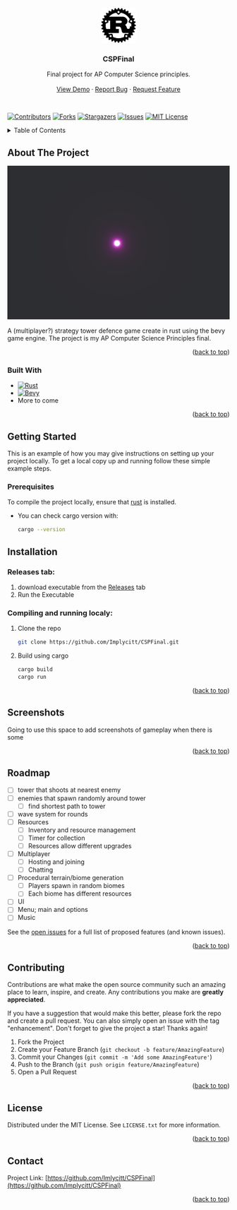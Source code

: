 <br />
<div align="center">
  <a href="https://github.com/Implycitt/CSPFinal">
    <img src="assets/github/rustimage.png" alt="Logo" width="80" height="80">
  </a>

<h3 align="center">CSPFinal</h3>

  <p align="center">
    Final project for AP Computer Science principles.
    <br />
    <br />
    <a href="https://github.com/Implycitt/CSPFinal">View Demo</a>
    ·
    <a href="https://github.com/Implycitt/CSPFinal/issues">Report Bug</a>
    ·
    <a href="https://github.com/Implycitt/CSPFinal/issues">Request Feature</a>
  </p>
</div>

<br />

[![Contributors][contributors-shield]][contributors-url]
[![Forks][forks-shield]][forks-url]
[![Stargazers][stars-shield]][stars-url]
[![Issues][issues-shield]][issues-url]
[![MIT License][license-shield]][license-url]

<!-- TABLE OF CONTENTS -->
<details>
  <summary>Table of Contents</summary>
  <ol>
    <li>
      <a href="#about-the-project">About The Project</a>
      <ul>
        <li><a href="#built-with">Built With</a></li>
      </ul>
    </li>
    <li>
      <a href="#getting-started">Getting Started</a>
      <ul>
        <li><a href="#prerequisites">Prerequisites</a></li>
        <li><a href="#installation">Installation</a></li>
      </ul>
    </li>
    <li><a href="#Screenshots">Screenshots</a></li>
    <li><a href="#roadmap">Roadmap</a></li>
    <li><a href="#contributing">Contributing</a></li>
    <li><a href="#license">License</a></li>
    <li><a href="#contact">Contact</a></li>
  </ol>
</details>


<!-- ABOUT THE PROJECT -->
## About The Project

![Product Name Screen Shot][product-screenshot]

A (multiplayer?) strategy tower defence game create in rust using the bevy game engine. The project is my AP Computer Science Principles final.

<p align="right">(<a href="#readme-top">back to top</a>)</p>



### Built With

* [![Rust]][rust-url]
* [![Bevy]][bevy-url]
* More to come

<p align="right">(<a href="#readme-top">back to top</a>)</p>



<!-- GETTING STARTED -->
## Getting Started

This is an example of how you may give instructions on setting up your project locally.
To get a local copy up and running follow these simple example steps.

### Prerequisites

To compile the project locally, ensure that [rust](https://www.rust-lang.org/tools/install) is installed.
* You can check cargo version with:  
  ```sh
  cargo --version
  ```

## Installation

### Releases tab:

1. download executable from the [Releases](https://github.com/Implycitt/CSPFinal/releases) tab
2. Run the Executable

### Compiling and running localy:
1. Clone the repo
   ```sh
   git clone https://github.com/Implycitt/CSPFinal.git
   ```
2. Build using cargo
   ```sh
   cargo build
   cargo run
   ```
<p align="right">(<a href="#readme-top">back to top</a>)</p>


<!-- SCREENSHOTS -->
## Screenshots

Going to use this space to add screenshots of gameplay when there is some

<p align="right">(<a href="#readme-top">back to top</a>)</p>



<!-- ROADMAP -->
## Roadmap

- [ ] tower that shoots at nearest enemy
- [ ] enemies that spawn randomly around tower
    - [ ] find shortest path to tower
- [ ] wave system for rounds
- [ ] Resources
    - [ ] Inventory and resource management
    - [ ] Timer for collection
    - [ ] Resources allow different upgrades
- [ ] Multiplayer
    - [ ] Hosting and joining
    - [ ] Chatting
- [ ] Procedural terrain/biome generation
    - [ ] Players spawn in random biomes
    - [ ] Each biome has different resources
- [ ] UI 
- [ ] Menu; main and options
- [ ] Music

See the [open issues](https://github.com/Implycitt/CSPFinal/issues) for a full list of proposed features (and known issues).

<p align="right">(<a href="#readme-top">back to top</a>)</p>



<!-- CONTRIBUTING -->
## Contributing

Contributions are what make the open source community such an amazing place to learn, inspire, and create. Any contributions you make are **greatly appreciated**.

If you have a suggestion that would make this better, please fork the repo and create a pull request. You can also simply open an issue with the tag "enhancement".
Don't forget to give the project a star! Thanks again!

1. Fork the Project
2. Create your Feature Branch (`git checkout -b feature/AmazingFeature`)
3. Commit your Changes (`git commit -m 'Add some AmazingFeature'`)
4. Push to the Branch (`git push origin feature/AmazingFeature`)
5. Open a Pull Request

<p align="right">(<a href="#readme-top">back to top</a>)</p>


<!-- LICENSE -->
## License

Distributed under the MIT License. See `LICENSE.txt` for more information.

<p align="right">(<a href="#readme-top">back to top</a>)</p>


<!-- CONTACT -->
## Contact

Project Link: [https://github.com/Imlycitt/CSPFinal](https://github.com/Implycitt/CSPFinal)

<p align="right">(<a href="#readme-top">back to top</a>)</p>


<!-- MARKDOWN LINKS & IMAGES -->
<!-- https://www.markdownguide.org/basic-syntax/#reference-style-links -->
[contributors-shield]: https://img.shields.io/github/contributors/Implycitt/CSPFinal.svg?style=for-the-badge
[contributors-url]: https://github.com/Implycitt/CSPFinal/graphs/contributors
[forks-shield]: https://img.shields.io/github/forks/Implycitt/CSPFinal.svg?style=for-the-badge
[forks-url]: https://github.com/Implycitt/CSPFinal/network/members
[stars-shield]: https://img.shields.io/github/stars/Implycitt/CSPFinal.svg?style=for-the-badge
[stars-url]: https://github.com/Implycitt/CSPFinal/stargazers
[issues-shield]: https://img.shields.io/github/issues/Implycitt/CSPFinal.svg?style=for-the-badge
[issues-url]: https://github.com/Implycitt/CSPFinal/issues
[license-shield]: https://img.shields.io/github/license/Implycitt/CSPFinal.svg?style=for-the-badge
[license-url]: https://github.com/Implycitt/CSPFinal/blob/master/LICENSE.txt
[product-screenshot]: assets/github/FirstBuild.png
[Rust]: https://img.shields.io/badge/Rust-black?style=for-the-badge&logo=rust&logoColor=#E57324
[rust-url]: https://www.rust-lang.org/
[bevy]: https://img.shields.io/badge/Bevy-232326?logo=bevy&logoColor=fff&style=flat
[bevy-url]: https://bevyengine.org/
